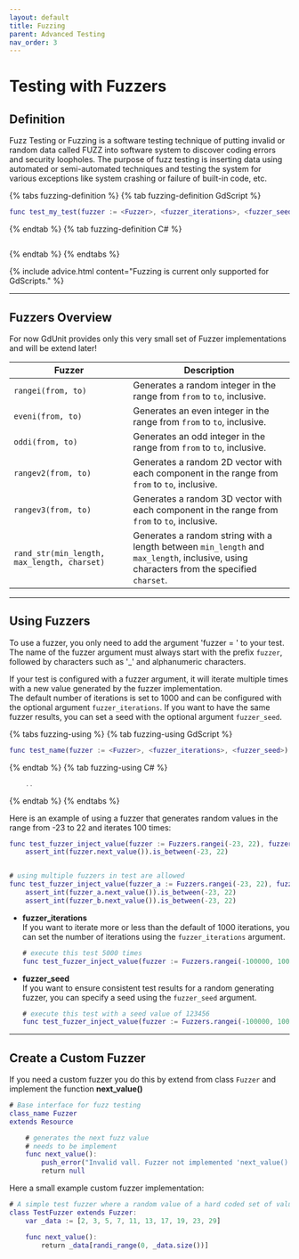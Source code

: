 ```yaml
---
layout: default
title: Fuzzing
parent: Advanced Testing
nav_order: 3
---
```


# Testing with Fuzzers

## Definition

Fuzz Testing or Fuzzing is a software testing technique of putting invalid or random data called FUZZ into software system to discover coding errors
and security loopholes. The purpose of fuzz testing is inserting data using automated or semi-automated techniques and testing the system for
various exceptions like system crashing or failure of built-in code, etc.

{% tabs fuzzing-definition %}
{% tab fuzzing-definition GdScript %}
```gd
func test_my_test(fuzzer := <Fuzzer>, <fuzzer_iterations>, <fuzzer_seed>):
```
{% endtab %}
{% tab fuzzing-definition C# %}
```cs
```
{% endtab %}
{% endtabs %}

{% include advice.html
content="Fuzzing is current only supported for GdScripts."
%}

---

## Fuzzers Overview

For now GdUnit provides only this very small set of Fuzzer implementations and will be extend later!

|Fuzzer|Description|
|---|---|
|`rangei(from, to)`                          | Generates a random integer in the range from `from` to `to`, inclusive. |
|`eveni(from, to)`                           | Generates an even integer in the range from `from` to `to`, inclusive.|
|`oddi(from, to)`                            | Generates an odd integer in the range from `from` to `to`, inclusive. |
|`rangev2(from, to)`                         | Generates a random 2D vector with each component in the range from `from` to `to`, inclusive.  |
|`rangev3(from, to)`                         | Generates a random 3D vector with each component in the range from `from` to `to`, inclusive. |
|`rand_str(min_length, max_length, charset)` | Generates a random string with a length between `min_length` and `max_length`, inclusive, using characters from the specified `charset`. |

---

## Using Fuzzers

To use a fuzzer, you only need to add the argument 'fuzzer = <Fuzzer>' to your test.
The name of the fuzzer argument must always start with the prefix `fuzzer`, followed by characters such as '_' and alphanumeric characters.

If your test is configured with a fuzzer argument, it will iterate multiple times with a new value generated by the fuzzer implementation.<br>
The default number of iterations is set to 1000 and can be configured with the optional argument `fuzzer_iterations`.
If you want to have the same fuzzer results, you can set a seed with the optional argument `fuzzer_seed`.

{% tabs fuzzing-using %}
{% tab fuzzing-using GdScript %}

```gd
func test_name(fuzzer := <Fuzzer>, <fuzzer_iterations>, <fuzzer_seed>):
```
{% endtab %}
{% tab fuzzing-using C# %}

```cs
    ..
```
{% endtab %}
{% endtabs %}

Here is an example of using a fuzzer that generates random values in the range from -23 to 22 and iterates 100 times:
```gd
func test_fuzzer_inject_value(fuzzer := Fuzzers.rangei(-23, 22), fuzzer_iterations = 100)
    assert_int(fuzzer.next_value()).is_between(-23, 22)


# using multiple fuzzers in test are allowed
func test_fuzzer_inject_value(fuzzer_a := Fuzzers.rangei(-23, 22), fuzzer_b := Fuzzers.rangei(0, 42), fuzzer_iterations := 100):
    assert_int(fuzzer_a.next_value()).is_between(-23, 22)
    assert_int(fuzzer_b.next_value()).is_between(-23, 22)
```

* **fuzzer_iterations**<br>
    If you want to iterate more or less than the default of 1000 iterations, you can set the number of iterations using the `fuzzer_iterations` argument.

    ```gd
    # execute this test 5000 times
    func test_fuzzer_inject_value(fuzzer := Fuzzers.rangei(-100000, 100000), fuzzer_iterations=5000):
    ```

* **fuzzer_seed**<br>
    If you want to ensure consistent test results for a random generating fuzzer, you can specify a seed using the `fuzzer_seed` argument.

    ```gd
    # execute this test with a seed value of 123456
    func test_fuzzer_inject_value(fuzzer := Fuzzers.rangei(-100000, 100000), fuzzer_seed=123456):
    ```

---

## Create a Custom Fuzzer

If you need a custom fuzzer you do this by extend from class `Fuzzer` and implement the function **next_value()**

```gd
# Base interface for fuzz testing
class_name Fuzzer
extends Resource

    # generates the next fuzz value
    # needs to be implement 
    func next_value():
        push_error("Invalid vall. Fuzzer not implemented 'next_value()'")
        return null
```

Here a small example custom fuzzer implementation:

```gd
# A simple test fuzzer where a random value of a hard coded set of values is provided
class TestFuzzer extends Fuzzer:
    var _data := [2, 3, 5, 7, 11, 13, 17, 19, 23, 29]

    func next_value():
        return _data[randi_range(0, _data.size())]
```
